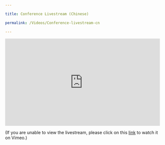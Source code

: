 ```yaml
---

title: Conference Livestream (Chinese)

permalink: /Videos/Conference-livestream-cn

---
```


<div style="padding:56.25% 0 0 0;position:relative;"><iframe src="https://player.vimeo.com/video/694469009?h=d8bca89a72&title=0&byline=0&portrait=0" style="position:absolute;top:0;left:0;width:100%;height:100%;" frameborder="0" allow="autoplay; fullscreen; picture-in-picture" allowfullscreen></iframe></div><script src="https://player.vimeo.com/api/player.js"></script>

(If you are unable to view the livestream, please click on this [link](https://vimeo.com/event/1989823/) to watch it on Vimeo.)
